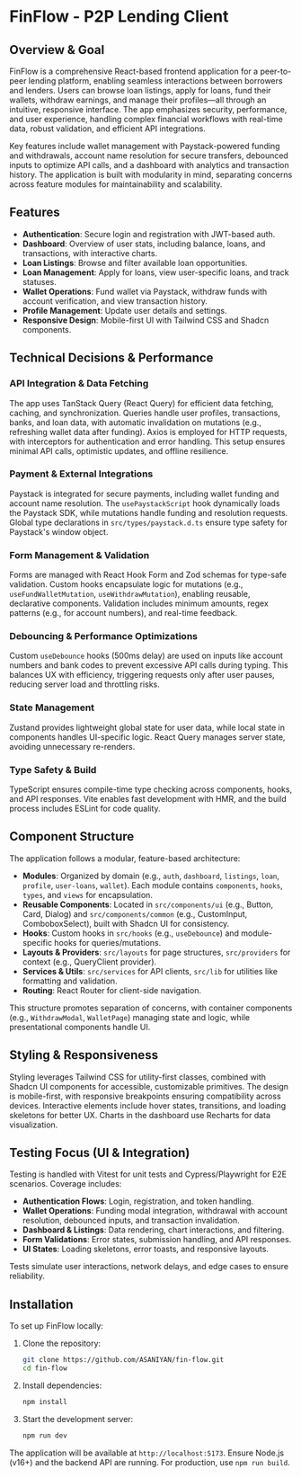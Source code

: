# FinFlow - P2P Lending Client

## Overview & Goal

FinFlow is a comprehensive React-based frontend application for a peer-to-peer lending platform, enabling seamless interactions between borrowers and lenders. Users can browse loan listings, apply for loans, fund their wallets, withdraw earnings, and manage their profiles—all through an intuitive, responsive interface. The app emphasizes security, performance, and user experience, handling complex financial workflows with real-time data, robust validation, and efficient API integrations.

Key features include wallet management with Paystack-powered funding and withdrawals, account name resolution for secure transfers, debounced inputs to optimize API calls, and a dashboard with analytics and transaction history. The application is built with modularity in mind, separating concerns across feature modules for maintainability and scalability.

## Features

- **Authentication**: Secure login and registration with JWT-based auth.
- **Dashboard**: Overview of user stats, including balance, loans, and transactions, with interactive charts.
- **Loan Listings**: Browse and filter available loan opportunities.
- **Loan Management**: Apply for loans, view user-specific loans, and track statuses.
- **Wallet Operations**: Fund wallet via Paystack, withdraw funds with account verification, and view transaction history.
- **Profile Management**: Update user details and settings.
- **Responsive Design**: Mobile-first UI with Tailwind CSS and Shadcn components.

## Technical Decisions & Performance

### API Integration & Data Fetching

The app uses TanStack Query (React Query) for efficient data fetching, caching, and synchronization. Queries handle user profiles, transactions, banks, and loan data, with automatic invalidation on mutations (e.g., refreshing wallet data after funding). Axios is employed for HTTP requests, with interceptors for authentication and error handling. This setup ensures minimal API calls, optimistic updates, and offline resilience.

### Payment & External Integrations

Paystack is integrated for secure payments, including wallet funding and account name resolution. The `usePaystackScript` hook dynamically loads the Paystack SDK, while mutations handle funding and resolution requests. Global type declarations in `src/types/paystack.d.ts` ensure type safety for Paystack's window object.

### Form Management & Validation

Forms are managed with React Hook Form and Zod schemas for type-safe validation. Custom hooks encapsulate logic for mutations (e.g., `useFundWalletMutation`, `useWithdrawMutation`), enabling reusable, declarative components. Validation includes minimum amounts, regex patterns (e.g., for account numbers), and real-time feedback.

### Debouncing & Performance Optimizations

Custom `useDebounce` hooks (500ms delay) are used on inputs like account numbers and bank codes to prevent excessive API calls during typing. This balances UX with efficiency, triggering requests only after user pauses, reducing server load and throttling risks.

### State Management

Zustand provides lightweight global state for user data, while local state in components handles UI-specific logic. React Query manages server state, avoiding unnecessary re-renders.

### Type Safety & Build

TypeScript ensures compile-time type checking across components, hooks, and API responses. Vite enables fast development with HMR, and the build process includes ESLint for code quality.

## Component Structure

The application follows a modular, feature-based architecture:

- **Modules**: Organized by domain (e.g., `auth`, `dashboard`, `listings`, `loan`, `profile`, `user-loans`, `wallet`). Each module contains `components`, `hooks`, `types`, and `views` for encapsulation.
- **Reusable Components**: Located in `src/components/ui` (e.g., Button, Card, Dialog) and `src/components/common` (e.g., CustomInput, ComboboxSelect), built with Shadcn UI for consistency.
- **Hooks**: Custom hooks in `src/hooks` (e.g., `useDebounce`) and module-specific hooks for queries/mutations.
- **Layouts & Providers**: `src/layouts` for page structures, `src/providers` for context (e.g., QueryClient provider).
- **Services & Utils**: `src/services` for API clients, `src/lib` for utilities like formatting and validation.
- **Routing**: React Router for client-side navigation.

This structure promotes separation of concerns, with container components (e.g., `WithdrawModal`, `WalletPage`) managing state and logic, while presentational components handle UI.

## Styling & Responsiveness

Styling leverages Tailwind CSS for utility-first classes, combined with Shadcn UI components for accessible, customizable primitives. The design is mobile-first, with responsive breakpoints ensuring compatibility across devices. Interactive elements include hover states, transitions, and loading skeletons for better UX. Charts in the dashboard use Recharts for data visualization.

## Testing Focus (UI & Integration)

Testing is handled with Vitest for unit tests and Cypress/Playwright for E2E scenarios. Coverage includes:

- **Authentication Flows**: Login, registration, and token handling.
- **Wallet Operations**: Funding modal integration, withdrawal with account resolution, debounced inputs, and transaction invalidation.
- **Dashboard & Listings**: Data rendering, chart interactions, and filtering.
- **Form Validations**: Error states, submission handling, and API responses.
- **UI States**: Loading skeletons, error toasts, and responsive layouts.

Tests simulate user interactions, network delays, and edge cases to ensure reliability.

## Installation

To set up FinFlow locally:

1. Clone the repository:

   ```bash
   git clone https://github.com/ASANIYAN/fin-flow.git
   cd fin-flow
   ```

2. Install dependencies:

   ```bash
   npm install
   ```

3. Start the development server:
   ```bash
   npm run dev
   ```

The application will be available at `http://localhost:5173`. Ensure Node.js (v16+) and the backend API are running. For production, use `npm run build`.
